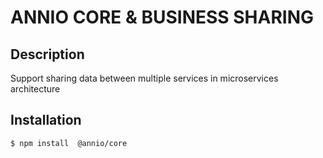 # ANNIO CORE & BUSINESS SHARING


## Description

Support sharing data between multiple services in microservices architecture

## Installation

```
$ npm install  @annio/core
```